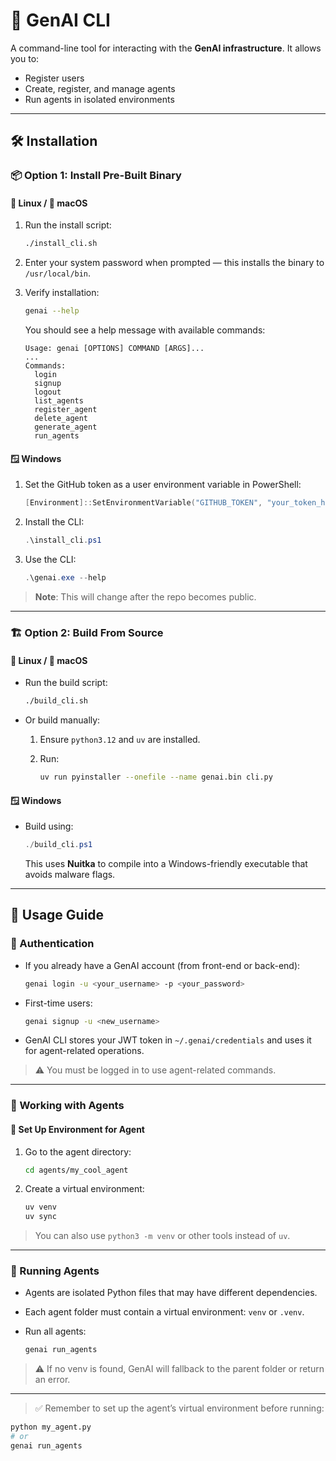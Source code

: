 # 🚀 GenAI CLI

A command-line tool for interacting with the **GenAI infrastructure**. It allows you to:

* Register users
* Create, register, and manage agents
* Run agents in isolated environments

---

## 🛠️ Installation

### 📦 Option 1: Install Pre-Built Binary

#### 🐧 Linux / 🍏 macOS

1. Run the install script:

   ```bash
   ./install_cli.sh
   ```

2. Enter your system password when prompted — this installs the binary to `/usr/local/bin`.

3. Verify installation:

   ```bash
   genai --help
   ```

   You should see a help message with available commands:

   ```
   Usage: genai [OPTIONS] COMMAND [ARGS]...
   ...
   Commands:
     login
     signup
     logout
     list_agents
     register_agent
     delete_agent
     generate_agent
     run_agents
   ```

#### 🪟 Windows

1. Set the GitHub token as a user environment variable in PowerShell:

   ```powershell
   [Environment]::SetEnvironmentVariable("GITHUB_TOKEN", "your_token_here", "User")
   ```

2. Install the CLI:

   ```powershell
   .\install_cli.ps1
   ```

3. Use the CLI:

   ```powershell
   .\genai.exe --help
   ```

> **Note**: This will change after the repo becomes public.

---

### 🏗️ Option 2: Build From Source

#### 🐧 Linux / 🍏 macOS

* Run the build script:

  ```bash
  ./build_cli.sh
  ```

* Or build manually:

  1. Ensure `python3.12` and `uv` are installed.
  2. Run:

     ```bash
     uv run pyinstaller --onefile --name genai.bin cli.py
     ```

#### 🪟 Windows

* Build using:

  ```powershell
  ./build_cli.ps1
  ```

  This uses **Nuitka** to compile into a Windows-friendly executable that avoids malware flags.

---

## 📘 Usage Guide

### 👤 Authentication

* If you already have a GenAI account (from front-end or back-end):

  ```bash
  genai login -u <your_username> -p <your_password>
  ```

* First-time users:

  ```bash
  genai signup -u <new_username>
  ```

* GenAI CLI stores your JWT token in `~/.genai/credentials` and uses it for agent-related operations.

> ⚠️ You must be logged in to use agent-related commands.

---

### 🤖 Working with Agents

#### 🧪 Set Up Environment for Agent

1. Go to the agent directory:

   ```bash
   cd agents/my_cool_agent
   ```
2. Create a virtual environment:

   ```bash
   uv venv
   uv sync
   ```

> You can also use `python3 -m venv` or other tools instead of `uv`.

---

### 🏃 Running Agents

* Agents are isolated Python files that may have different dependencies.
* Each agent folder must contain a virtual environment: `venv` or `.venv`.
* Run all agents:

  ```bash
  genai run_agents
  ```

> ⚠️ If no venv is found, GenAI will fallback to the parent folder or return an error.

---

> ✅ Remember to set up the agent’s virtual environment before running:

```bash
python my_agent.py
# or
genai run_agents
```
